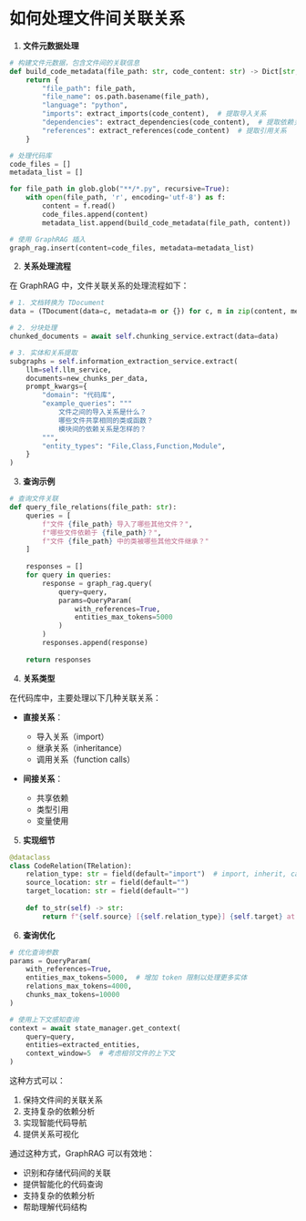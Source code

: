 # 如何处理文件间关联关系

1. **文件元数据处理**

```python
# 构建文件元数据，包含文件间的关联信息
def build_code_metadata(file_path: str, code_content: str) -> Dict[str, Any]:
    return {
        "file_path": file_path,
        "file_name": os.path.basename(file_path),
        "language": "python",
        "imports": extract_imports(code_content),  # 提取导入关系
        "dependencies": extract_dependencies(code_content),  # 提取依赖关系
        "references": extract_references(code_content)  # 提取引用关系
    }

# 处理代码库
code_files = []
metadata_list = []

for file_path in glob.glob("**/*.py", recursive=True):
    with open(file_path, 'r', encoding='utf-8') as f:
        content = f.read()
        code_files.append(content)
        metadata_list.append(build_code_metadata(file_path, content))

# 使用 GraphRAG 插入
graph_rag.insert(content=code_files, metadata=metadata_list)
```

2. **关系处理流程**

在 GraphRAG 中，文件关联关系的处理流程如下：

```python
# 1. 文档转换为 TDocument
data = (TDocument(data=c, metadata=m or {}) for c, m in zip(content, metadata))

# 2. 分块处理
chunked_documents = await self.chunking_service.extract(data=data)

# 3. 实体和关系提取
subgraphs = self.information_extraction_service.extract(
    llm=self.llm_service,
    documents=new_chunks_per_data,
    prompt_kwargs={
        "domain": "代码库",
        "example_queries": """
            文件之间的导入关系是什么？
            哪些文件共享相同的类或函数？
            模块间的依赖关系是怎样的？
        """,
        "entity_types": "File,Class,Function,Module",
    }
)
```

3. **查询示例**

```python
# 查询文件关联
def query_file_relations(file_path: str):
    queries = [
        f"文件 {file_path} 导入了哪些其他文件？",
        f"哪些文件依赖于 {file_path}？",
        f"文件 {file_path} 中的类被哪些其他文件继承？"
    ]
    
    responses = []
    for query in queries:
        response = graph_rag.query(
            query=query,
            params=QueryParam(
                with_references=True,
                entities_max_tokens=5000
            )
        )
        responses.append(response)
    
    return responses
```

4. **关系类型**

在代码库中，主要处理以下几种关联关系：

- **直接关系**：
  - 导入关系（import）
  - 继承关系（inheritance）
  - 调用关系（function calls）

- **间接关系**：
  - 共享依赖
  - 类型引用
  - 变量使用

5. **实现细节**

```python
@dataclass
class CodeRelation(TRelation):
    relation_type: str = field(default="import")  # import, inherit, call
    source_location: str = field(default="")
    target_location: str = field(default="")
    
    def to_str(self) -> str:
        return f"{self.source} [{self.relation_type}] {self.target} at {self.source_location}"
```

6. **查询优化**

```python
# 优化查询参数
params = QueryParam(
    with_references=True,
    entities_max_tokens=5000,  # 增加 token 限制以处理更多实体
    relations_max_tokens=4000,
    chunks_max_tokens=10000
)

# 使用上下文感知查询
context = await state_manager.get_context(
    query=query,
    entities=extracted_entities,
    context_window=5  # 考虑相邻文件的上下文
)
```

这种方式可以：
1. 保持文件间的关联关系
2. 支持复杂的依赖分析
3. 实现智能代码导航
4. 提供关系可视化

通过这种方式，GraphRAG 可以有效地：
- 识别和存储代码间的关联
- 提供智能化的代码查询
- 支持复杂的依赖分析
- 帮助理解代码结构